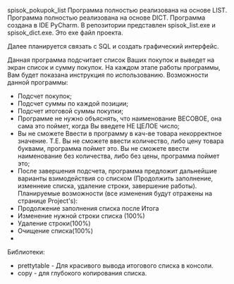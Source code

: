 spisok_pokupok_list
Программа полностью реализована на основе LIST. Программа полностью реализована на основе DICT. 
Программа создана в IDE PyCharm. 
В репозитории представлен spisok_list.exe и spisok_dict.exe. Это exe файл проекта.

Далее планируется связать с SQL и создать графический интерфейс.

Данная программа подсчитает список Ваших покупок и выведет на экран список и сумму покупок. На каждом этапе работы программы, Вам будет показана инструкция по использованию. 
Возможности данной программы:

- Подсчет покупок;
- Подсчет суммы по каждой позиции;
- Подсчет итоговой суммы покупки;
- Программе не нужно объяснять, что наименование ВЕСОВОЕ, она сама это поймет, когда Вы введете НЕ ЦЕЛОЕ число;
- Вы не сможете Ввести в программу в кач-ве товара некорректное значение. Т.Е. Вы не сможете ввести количество, либо цену товара буквами, программа поймет это. Вы не сможете ввести наименование без количества, либо без цены, программа поймет это;
- После завершения подсчета, программа предложит дальнейшие варианты взимодействия со списком (Продолжить заполнение, изменнеие списка, удаление строки, завершение работы). 
Планируемые возможности (все изменения будут отражены на странице Project's):
- Продолжение заполнения списка после Итога
- Изменение нужной строки списка (100%)
- Удаление строки(100%)
- Очищение списка(100%)
- 
Библиотеки: 
- prettytable - Для красивого вывода итогового списка в консоли. 
- copy - для глубокого копирования списка.

